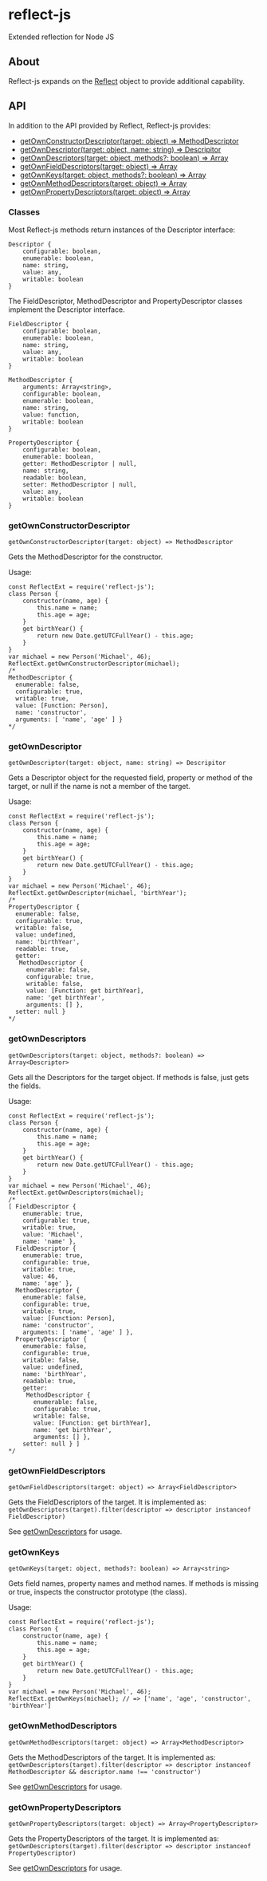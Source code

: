 # reflect-js
Extended reflection for Node JS

## About
Reflect-js expands on the [Reflect](https://developer.mozilla.org/en-US/docs/Web/JavaScript/Reference/Global_Objects/Reflect) object
to provide additional capability.

## API
In addition to the API provided by Reflect, Reflect-js provides:
* [getOwnConstructorDescriptor(target: object) => MethodDescriptor](#getownconstructordescriptor)
* [getOwnDescriptor(target: object, name: string) => Descripitor](#getowndescriptor)
* [getOwnDescriptors(target: object, methods?: boolean) => Array<Descriptor>](#getowndescriptors)
* [getOwnFieldDescriptors(target: object) => Array<FieldDescriptor>](#getownfielddescriptors)
* [getOwnKeys(target: object, methods?: boolean) => Array<string>](#getownkeys)
* [getOwnMethodDescriptors(target: object) => Array<MethodDescriptor>](#getownmethoddescriptors)
* [getOwnPropertyDescriptors(target: object) => Array<PropertyDescriptor>](#getownpropertydescriptors)

### Classes
Most Reflect-js methods return instances of the Descriptor interface:
~~~~
Descriptor {
    configurable: boolean,
    enumerable: boolean,
    name: string,
    value: any,
    writable: boolean
}
~~~~

The FieldDescriptor, MethodDescriptor and PropertyDescriptor classes implement the Descriptor interface. 

~~~~
FieldDescriptor {
    configurable: boolean,
    enumerable: boolean,
    name: string,
    value: any,
    writable: boolean
}
~~~~

~~~~
MethodDescriptor {
    arguments: Array<string>,
    configurable: boolean,
    enumerable: boolean,
    name: string,
    value: function,
    writable: boolean
}
~~~~

~~~~
PropertyDescriptor {
    configurable: boolean,
    enumerable: boolean,
    getter: MethodDescriptor | null,
    name: string,
    readable: boolean,
    setter: MethodDescriptor | null,
    value: any,
    writable: boolean
}
~~~~
### getOwnConstructorDescriptor
```getOwnConstructorDescriptor(target: object) => MethodDescriptor```

Gets the MethodDescriptor for the constructor.

Usage:
~~~~
const ReflectExt = require('reflect-js');
class Person {
    constructor(name, age) {
        this.name = name;
        this.age = age;
    }
    get birthYear() {
        return new Date.getUTCFullYear() - this.age;
    }
}
var michael = new Person('Michael', 46);
ReflectExt.getOwnConstructorDescriptor(michael);
/*
MethodDescriptor {
  enumerable: false,
  configurable: true,
  writable: true,
  value: [Function: Person],
  name: 'constructor',
  arguments: [ 'name', 'age' ] }
*/
~~~~

### getOwnDescriptor
```getOwnDescriptor(target: object, name: string) => Descripitor```

Gets a Descriptor object for the requested field, property or method of the target, or null if the name is not a member of the target.

Usage:
~~~~
const ReflectExt = require('reflect-js');
class Person {
    constructor(name, age) {
        this.name = name;
        this.age = age;
    }
    get birthYear() {
        return new Date.getUTCFullYear() - this.age;
    }
}
var michael = new Person('Michael', 46);
ReflectExt.getOwnDescriptor(michael, 'birthYear');
/*
PropertyDescriptor {
  enumerable: false,
  configurable: true,
  writable: false,
  value: undefined,
  name: 'birthYear',
  readable: true,
  getter:
   MethodDescriptor {
     enumerable: false,
     configurable: true,
     writable: false,
     value: [Function: get birthYear],
     name: 'get birthYear',
     arguments: [] },
  setter: null }
*/
~~~~

### getOwnDescriptors 
```getOwnDescriptors(target: object, methods?: boolean) => Array<Descriptor>```

Gets all the Descriptors for the target object. If methods is false, just gets the fields.

Usage:
~~~~
const ReflectExt = require('reflect-js');
class Person {
    constructor(name, age) {
        this.name = name;
        this.age = age;
    }
    get birthYear() {
        return new Date.getUTCFullYear() - this.age;
    }
}
var michael = new Person('Michael', 46);
ReflectExt.getOwnDescriptors(michael);
/*
[ FieldDescriptor {
    enumerable: true,
    configurable: true,
    writable: true,
    value: 'Michael',
    name: 'name' },
  FieldDescriptor {
    enumerable: true,
    configurable: true,
    writable: true,
    value: 46,
    name: 'age' },
  MethodDescriptor {
    enumerable: false,
    configurable: true,
    writable: true,
    value: [Function: Person],
    name: 'constructor',
    arguments: [ 'name', 'age' ] },
  PropertyDescriptor {
    enumerable: false,
    configurable: true,
    writable: false,
    value: undefined,
    name: 'birthYear',
    readable: true,
    getter:
     MethodDescriptor {
       enumerable: false,
       configurable: true,
       writable: false,
       value: [Function: get birthYear],
       name: 'get birthYear',
       arguments: [] },
    setter: null } ]
*/
~~~~

### getOwnFieldDescriptors
```getOwnFieldDescriptors(target: object) => Array<FieldDescriptor>```

Gets the FieldDescriptors of the target. It is implemented as:
```getOwnDescriptors(target).filter(descriptor => descriptor instanceof FieldDescriptor)```

See [getOwnDescriptors](#getOwnDescriptors) for usage.

### getOwnKeys
```getOwnKeys(target: object, methods?: boolean) => Array<string>```

Gets field names, property names and method names. If methods is missing or 
true, inspects the constructor prototype (the class).

Usage:
~~~~
const ReflectExt = require('reflect-js');
class Person {
    constructor(name, age) {
        this.name = name;
        this.age = age;
    }
    get birthYear() {
        return new Date.getUTCFullYear() - this.age;
    }
}
var michael = new Person('Michael', 46);
ReflectExt.getOwnKeys(michael); // => ['name', 'age', 'constructor', 'birthYear']
~~~~

### getOwnMethodDescriptors
```getOwnMethodDescriptors(target: object) => Array<MethodDescriptor>```

Gets the MethodDescriptors of the target. It is implemented as:
```getOwnDescriptors(target).filter(descriptor => descriptor instanceof MethodDescriptor && descriptor.name !== 'constructor')```

See [getOwnDescriptors](#getOwnDescriptors) for usage.


### getOwnPropertyDescriptors
```getOwnPropertyDescriptors(target: object) => Array<PropertyDescriptor>```

Gets the PropertyDescriptors of the target. It is implemented as:
```getOwnDescriptors(target).filter(descriptor => descriptor instanceof PropertyDescriptor)```

See [getOwnDescriptors](#getOwnDescriptors) for usage.